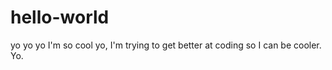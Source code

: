 # hello-world
yo yo yo 
I'm so cool yo,
I'm trying to get better at coding 
so I can be cooler. Yo. 
